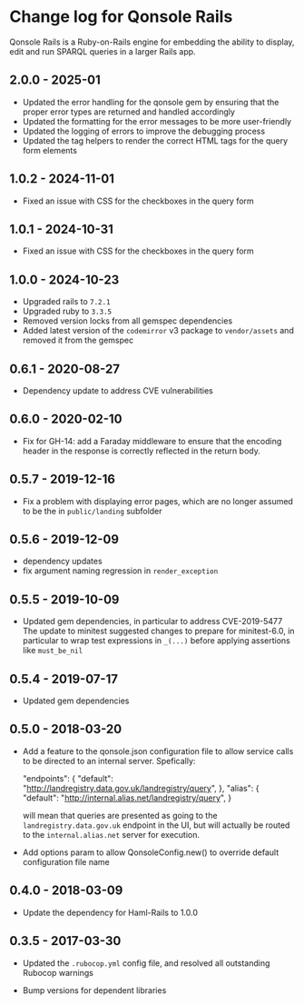 # Change log for Qonsole Rails

Qonsole Rails is a Ruby-on-Rails engine for embedding the ability to display,
edit and run SPARQL queries in a larger Rails app.

## 2.0.0 - 2025-01

- Updated the error handling for the qonsole gem by ensuring that the proper
  error types are returned and handled accordingly
- Updated the formatting for the error messages to be more user-friendly
- Updated the logging of errors to improve the debugging process
- Updated the tag helpers to render the correct HTML tags for the query form
  elements

## 1.0.2 - 2024-11-01

- Fixed an issue with CSS for the checkboxes in the query form

## 1.0.1 - 2024-10-31

- Fixed an issue with CSS for the checkboxes in the query form

## 1.0.0 - 2024-10-23

- Upgraded rails to `7.2.1`
- Upgraded ruby to `3.3.5`
- Removed version locks from all gemspec dependencies
- Added latest version of the `codemirror` v3 package to `vendor/assets` and
  removed it from the gemspec

## 0.6.1 - 2020-08-27

- Dependency update to address CVE vulnerabilities

## 0.6.0 - 2020-02-10

- Fix for GH-14: add a Faraday middleware to ensure that the encoding header in
  the response is correctly reflected in the return body.

## 0.5.7 - 2019-12-16

- Fix a problem with displaying error pages, which are no longer assumed to be
  the in `public/landing` subfolder

## 0.5.6 - 2019-12-09

- dependency updates
- fix argument naming regression in `render_exception`

## 0.5.5 - 2019-10-09

- Updated gem dependencies, in particular to address CVE-2019-5477 The update to
  minitest suggested changes to prepare for minitest-6.0, in particular to wrap
  test expressions in `_(...)` before applying assertions like `must_be_nil`

## 0.5.4 - 2019-07-17

- Updated gem dependencies

## 0.5.0 - 2018-03-20

- Add a feature to the qonsole.json configuration file to allow service calls to
  be directed to an internal server. Spefically:

    "endpoints": { "default":
      "<http://landregistry.data.gov.uk/landregistry/query>", }, "alias": {
    "default": "<http://internal.alias.net/landregistry/query>", }

  will mean that queries are presented as going to the
  `landregistry.data.gov.uk` endpoint in the UI, but will actually be routed to
  the `internal.alias.net` server for execution.

- Add options param to allow QonsoleConfig.new() to override default
  configuration file name

## 0.4.0 - 2018-03-09

- Update the dependency for Haml-Rails to 1.0.0

## 0.3.5 - 2017-03-30

- Updated the `.rubocop.yml` config file, and resolved all outstanding Rubocop
  warnings

- Bump versions for dependent libraries
